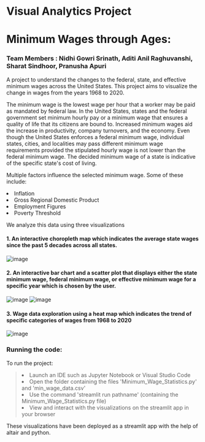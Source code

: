 # Visual Analytics Project
# **Minimum Wages through Ages:**
### Team Members : Nidhi Gowri Srinath, Aditi Anil Raghuvanshi, Sharat Sindhoor, Pranusha Apuri
A project to understand the changes to the federal, state, and effective minimum wages across the United States. This project aims to visualize the change in wages from the years 1968 to 2020.

The minimum wage is the lowest wage per hour that a worker may be paid as mandated by federal law. In the United States, states and the federal government set minimum hourly pay or a minimum wage that ensures a  quality of life that its citizens are bound to. Increased minimum wages aid the increase in productivity, company turnovers, and the economy. Even though the United States enforces a federal minimum wage, individual states, cities, and localities may pass different minimum wage requirements provided the stipulated hourly wage is not lower than the federal minimum wage. The decided minimum wage of a state is indicative of the specific state's cost of living. 

Multiple factors influence the selected minimum wage. Some of these include:
<li> Inflation
<li> Gross Regional Domestic Product
<li> Employment Figures
<li> Poverty Threshold

We analyze this data using three visualizations
#### 1. An interactive choropleth map which indicates the average state wages since the past 5 decades across all states. 
![image](https://i.imgur.com/Gk4FiSB.png)

#### 2. An interactive bar chart and a scatter plot that displays either the state minimum wage, federal minimum wage, or effective minimum wage for a specific year which is chosen by the user. 
![image](https://i.imgur.com/cq8xxaY.png)
![image](https://i.imgur.com/bQCTsC2.png)

#### 3. Wage data exploration using a heat map which indicates the trend of specific categories of wages from 1968 to 2020 
![image](https://i.imgur.com/gzaos7x.png)
  
### Running the code:
  To run the project:
  > <li> Launch an IDE such as Jupyter Notebook or Visual Studio Code </li>
  > <li> Open the folder containing the files 'Minimum_Wage_Statistics.py' and 'min_wage_data.csv' </li>
  > <li> Use the command 'streamlit run pathname' (containing the Minimum_Wage_Statistics.py file) </li>
  > <li> View and interact with the visualizations on the streamlit app in your browser </li>

These visualizations have been deployed as a streamlit app with the help of altair and python.
  
  



